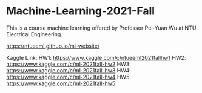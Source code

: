 # Machine-Learning-2021-Fall

This is a course machine learning offered by Professor Pei-Yuan Wu at NTU Electrical Engineering.

https://ntueeml.github.io/ml-website/

Kaggle Link:
HW1: https://www.kaggle.com/c/ntueeml2021fallhw1
HW2: https://www.kaggle.com/c/ml-2021fall-hw2
HW3: https://www.kaggle.com/c/ml-2021fall-hw3
HW4: https://www.kaggle.com/c/ml-2021fall-hw4
HW5: https://www.kaggle.com/c/ml-2021fall-hw5
